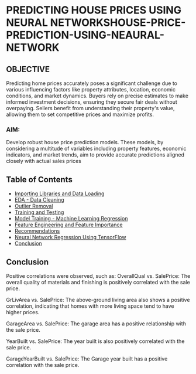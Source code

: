 # PREDICTING HOUSE PRICES USING NEURAL NETWORKSHOUSE-PRICE-PREDICTION-USING-NEAURAL-NETWORK

## OBJECTIVE
Predicting home prices accurately poses a significant challenge due to various influencing factors like property attributes, location, economic conditions, and market dynamics.
Buyers rely on precise estimates to make informed investment decisions, ensuring they secure fair deals without overpaying.
Sellers benefit from understanding their property's value, allowing them to set competitive prices and maximize profits.

### AIM:

Develop robust house price prediction models. These models, by considering a multitude of variables including property features, economic indicators, and market trends, aim to provide accurate predictions aligned closely with actual sales prices
## Table of Contents

- [Importing Libraries and Data Loading](#importing-libraries-and-data-loading)
- [EDA - Data Cleaning](#eda---data-cleaning)
- [Outlier Removal](#outlier-removal)
- [Training and Testing](#training-and-testing)
- [Model Training - Machine Learning Regression](#model-training---machine-learning-regression)
- [Feature Engineering and Feature Importance](#feature-engineering-and-feature-importance)
- [Recommendations](#recommendations)
- [Neural Network Regression Using TensorFlow](#neural-network-regression-using-tensorflow)
- [Conclusion](#conclusion)

## Conclusion
Positive correlations were observed, such as:
OverallQual vs. SalePrice: The overall quality of materials and finishing is positively correlated with the sale price.

GrLivArea vs. SalePrice: The above-ground living area also shows a positive correlation, indicating that homes with more living space tend to have higher prices.

GarageArea vs. SalePrice: The garage area has a positive relationship with the sale price.

YearBuilt vs. SalePrice: The year built is also positively correlated with the sale price.

GarageYearBuilt vs. SalePrice: The Garage year built has a positive correlation with the sale price.
